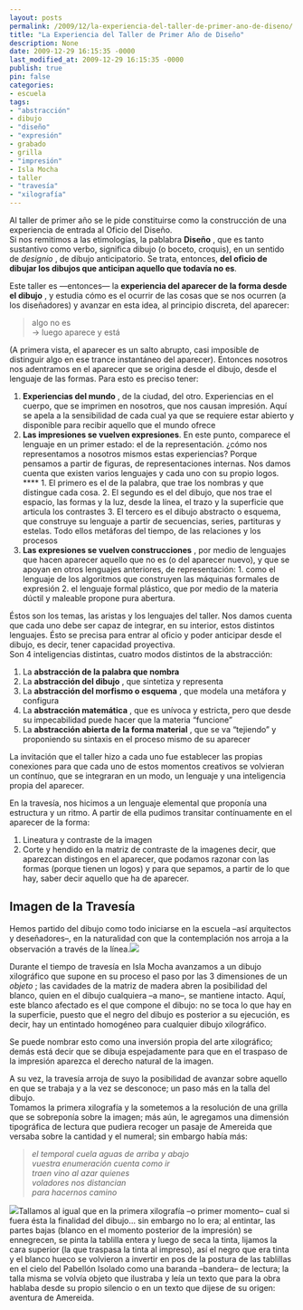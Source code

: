 ```yaml
---
layout: posts
permalink: /2009/12/la-experiencia-del-taller-de-primer-ano-de-diseno/
title: "La Experiencia del Taller de Primer Año de Diseño"
description: None
date: 2009-12-29 16:15:35 -0000
last_modified_at: 2009-12-29 16:15:35 -0000
publish: true
pin: false
categories:
- escuela
tags:
- "abstracción"
- dibujo
- "diseño"
- "expresión"
- grabado
- grilla
- "impresión"
- Isla Mocha
- taller
- "travesía"
- "xilografía"
---
```

Al taller de primer año se le pide constituirse como la construcción de una experiencia de entrada al Oficio del Diseño.  
Si nos remitimos a las etimologías, la pablabra **Diseño** , que es tanto sustantivo como verbo, significa dibujo (o boceto, croquis), en un sentido de _designio_ , de dibujo anticipatorio. Se trata, entonces, **del oficio de dibujar los dibujos que anticipan aquello que todavía no es**.

Este taller es —entonces— la **experiencia del aparecer de la forma desde el dibujo** , y estudia cómo es el ocurrir de las cosas que se nos ocurren (a los diseñadores) y avanzar en esta idea, al principio discreta, del aparecer:

> algo no es  
> → luego aparece y está

(A primera vista, el aparecer es un salto abrupto, casi imposible de distinguir algo en ese trance instantáneo del aparecer). Entonces nosotros nos adentramos en el aparecer que se origina desde el dibujo, desde el lenguaje de las formas. Para esto es preciso tener:

  1. **Experiencias del mundo** , de la ciudad, del otro. Experiencias en el cuerpo, que se imprimen en nosotros, que nos causan impresión. Aquí se apela a la sensibilidad de cada cual ya que se requiere estar abierto y disponible para recibir aquello que el mundo ofrece
  2. **Las impresiones se vuelven expresiones**. En este punto, comparece el lenguaje en un primer estado: el de la representación. ¿cómo nos representamos a nosotros mismos estas experiencias? Porque pensamos a partir de figuras, de representaciones internas. Nos damos cuenta que existen varios lenguajes y cada uno con su propio logos. ****
    1. El primero es el de la palabra, que trae los nombras y que distingue cada cosa.
    2. El segundo es el del dibujo, que nos trae el espacio, las formas y la luz, desde la línea, el trazo y la superficie que articula los contrastes
    3. El tercero es el dibujo abstracto o esquema, que construye su lenguaje a partir de secuencias, series, partituras y estelas. Todo ellos metáforas del tiempo, de las relaciones y los procesos
  3. **Las expresiones se vuelven construcciones** , por medio de lenguajes que hacen aparecer aquello que no es (o del aparecer nuevo), y que se apoyan en otros lenguajes anteriores, de representación: [](http://www.ead.pucv.cl/wp-content/archivos/2009/12/Taller-Dise%C3%B1o-1-2009.009.png)
    1. como el lenguaje de los algoritmos que construyen las máquinas formales de expresión
    2. el lenguaje formal plástico, que por medio de la materia dúctil y maleable propone pura abertura.

Éstos son los temas, las aristas y los lenguajes del taller. Nos damos cuenta que cada uno debe ser capaz de integrar, en su interior, estos distintos lenguajes. Ésto se precisa para entrar al oficio y poder anticipar desde el dibujo, es decir, tener capacidad proyectiva.  
Son 4 inteligencias distintas, cuatro modos distintos de la abstracción:

  1. La **abstracción de la palabra que nombra**
  2. La **abstracción del dibujo** , que sintetiza y representa
  3. La **abstracción del morfismo o esquema** , que modela una metáfora y configura
  4. La **abstracción matemática** , que es unívoca y estricta, pero que desde su impecabilidad puede hacer que la materia “funcione”
  5. La **abstracción abierta de la forma material** , que se va “tejiendo” y proponiendo su sintaxis en el proceso mismo de su aparecer

La invitación que el taller hizo a cada uno fue establecer las propias conexiones para que cada uno de estos momentos creativos se volvieran un contínuo, que se integraran en un modo, un lenguaje y una inteligencia propia del aparecer.

En la travesía, nos hicimos a un lenguaje elemental que proponía una estructura y un ritmo. A partir de ella pudimos transitar contínuamente en el aparecer de la forma:

  1. Lineatura y contraste de la imagen
  2. Corte y hendido en la matriz de contraste de la imagenes decir, que aparezcan distingos en el aparecer, que podamos razonar con las formas (porque tienen un logos) y para que sepamos, a partir de lo que hay, saber decir aquello que ha de aparecer.

## Imagen de la Travesía

Hemos partido del dibujo como todo iniciarse en la escuela –así arquitectos y deseñadores–, en la naturalidad con que la contemplación nos arroja a la observación a través de la línea.[![](http://www.ead.pucv.cl/wp-content/archivos/2009/12/Xilo_Fattori_web-260x136.jpg)](http://www.ead.pucv.cl/wp-content/archivos/2009/12/Xilo_Fattori_web.jpg "Xilografía 1")

Durante el tiempo de travesía en Isla Mocha avanzamos a un dibujo xilográfico que supone en su proceso el paso por las 3 dimensiones de un _objeto_ ; las cavidades de la matriz de madera abren la posibilidad del blanco, quien en el dibujo cualquiera –a mano–, se mantiene intacto. Aquí, este blanco afectado es el que compone el dibujo: no se toca lo que hay en la superficie, puesto que el negro del dibujo es posterior a su ejecución, es decir, hay un entintado homogéneo para cualquier dibujo xilográfico.

Se puede nombrar esto como una inversión propia del arte xilográfico; demás está decir que se dibuja espejadamente para que en el traspaso de la impresión aparezca el derecho natural de la imagen.

A su vez, la travesía arroja de suyo la posibilidad de avanzar sobre aquello en que se trabaja y a la vez se desconoce; un paso más en la talla del dibujo.  
Tomamos la primera xilografía y la sometemos a la resolución de una grilla que se sobreponía sobre la imagen; más aún, le agregamos una dimensión tipográfica de lectura que pudiera recoger un pasaje de Amereida que versaba sobre la cantidad y el numeral; sin embargo había más:

> _el temporal cuela aguas de arriba y abajo  
> vuestra enumeración cuenta como ir  
> traen vino al azar quienes  
> voladores nos distancian  
> para hacernos camino_

[![](http://www.ead.pucv.cl/wp-content/archivos/2009/12/xilo_camino_web-260x131.jpg)](http://www.ead.pucv.cl/wp-content/archivos/2009/12/xilo_camino_web.jpg "Xilografía 2")Tallamos al igual que en la primera xilografía –o primer momento– cual si fuera ésta la finalidad del dibujo… sin embargo no lo era; al entintar, las partes bajas (blanco en el momento posterior de la impresión) se ennegrecen, se pinta la tablilla entera y luego de seca la tinta, lijamos la cara superior (la que traspasa la tinta al impreso), así el negro que era tinta y el blanco hueco se volvieron a invertir en pos de la postura de las tablillas en el cielo del Pabellón Isolado como una baranda –bandera– de lectura; la talla misma se volvía objeto que ilustraba y leía un texto que para la obra hablaba desde su propio silencio o en un texto que dijese de su origen: aventura de Amereida.
